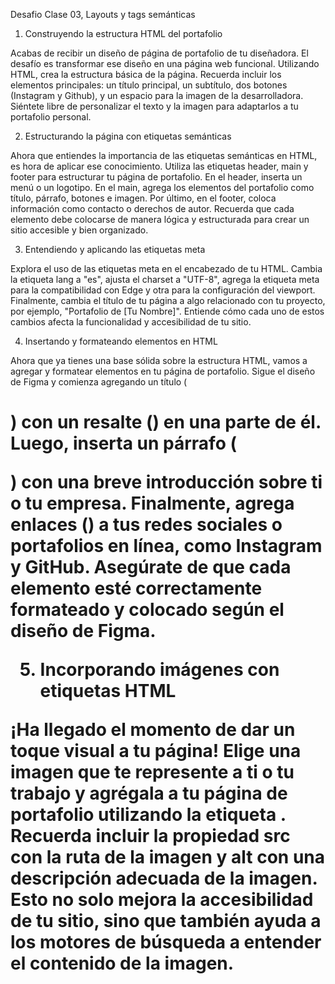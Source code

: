 Desafio Clase 03, Layouts y tags semánticas 
1) Construyendo la estructura HTML del portafolio

Acabas de recibir un diseño de página de portafolio de tu diseñadora. El desafío es transformar ese diseño en una página web funcional. Utilizando HTML, crea la estructura básica de la página. Recuerda incluir los elementos principales: un título principal, un subtítulo, dos botones (Instagram y Github), y un espacio para la imagen de la desarrolladora. Siéntete libre de personalizar el texto y la imagen para adaptarlos a tu portafolio personal.

2) Estructurando la página con etiquetas semánticas

Ahora que entiendes la importancia de las etiquetas semánticas en HTML, es hora de aplicar ese conocimiento. Utiliza las etiquetas header, main y footer para estructurar tu página de portafolio. En el header, inserta un menú o un logotipo. En el main, agrega los elementos del portafolio como título, párrafo, botones e imagen. Por último, en el footer, coloca información como contacto o derechos de autor. Recuerda que cada elemento debe colocarse de manera lógica y estructurada para crear un sitio accesible y bien organizado.

3) Entendiendo y aplicando las etiquetas meta

Explora el uso de las etiquetas meta en el encabezado de tu HTML. Cambia la etiqueta lang a "es", ajusta el charset a "UTF-8", agrega la etiqueta meta para la compatibilidad con Edge y otra para la configuración del viewport. Finalmente, cambia el título de tu página a algo relacionado con tu proyecto, por ejemplo, "Portafolio de [Tu Nombre]". Entiende cómo cada uno de estos cambios afecta la funcionalidad y accesibilidad de tu sitio.

4) Insertando y formateando elementos en HTML

Ahora que ya tienes una base sólida sobre la estructura HTML, vamos a agregar y formatear elementos en tu página de portafolio. Sigue el diseño de Figma y comienza agregando un título (<h1>) con un resalte (<strong>) en una parte de él. Luego, inserta un párrafo (<p>) con una breve introducción sobre ti o tu empresa. Finalmente, agrega enlaces (<a>) a tus redes sociales o portafolios en línea, como Instagram y GitHub. Asegúrate de que cada elemento esté correctamente formateado y colocado según el diseño de Figma.

5) Incorporando imágenes con etiquetas HTML

¡Ha llegado el momento de dar un toque visual a tu página! Elige una imagen que te represente a ti o tu trabajo y agrégala a tu página de portafolio utilizando la etiqueta <img>. Recuerda incluir la propiedad src con la ruta de la imagen y alt con una descripción adecuada de la imagen. Esto no solo mejora la accesibilidad de tu sitio, sino que también ayuda a los motores de búsqueda a entender el contenido de la imagen.



